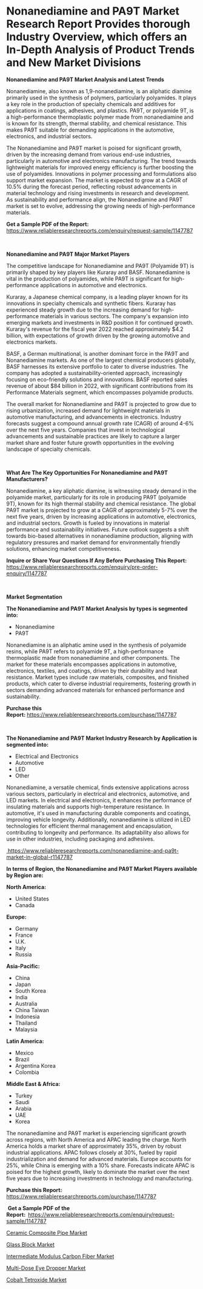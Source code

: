 <p><h1>Nonanediamine and PA9T Market Research Report Provides thorough Industry Overview, which offers an In-Depth Analysis of Product Trends and New Market Divisions</h1></p><p><strong>Nonanediamine and PA9T Market Analysis and Latest Trends</strong></p>
<p><p>Nonanediamine, also known as 1,9-nonanediamine, is an aliphatic diamine primarily used in the synthesis of polymers, particularly polyamides. It plays a key role in the production of specialty chemicals and additives for applications in coatings, adhesives, and plastics. PA9T, or polyamide 9T, is a high-performance thermoplastic polymer made from nonanediamine and is known for its strength, thermal stability, and chemical resistance. This makes PA9T suitable for demanding applications in the automotive, electronics, and industrial sectors.</p><p>The Nonanediamine and PA9T market is poised for significant growth, driven by the increasing demand from various end-use industries, particularly in automotive and electronics manufacturing. The trend towards lightweight materials for improved energy efficiency is further boosting the use of polyamides. Innovations in polymer processing and formulations also support market expansion. The market is expected to grow at a CAGR of 10.5% during the forecast period, reflecting robust advancements in material technology and rising investments in research and development. As sustainability and performance align, the Nonanediamine and PA9T market is set to evolve, addressing the growing needs of high-performance materials.</p></p>
<p><strong>Get a Sample PDF of the Report:&nbsp;</strong> <a href="https://www.reliableresearchreports.com/enquiry/request-sample/1147787?utm_campaign=13&utm_medium=2&utm_source=Github&utm_content=ia&utm_term=03102024&utm_id=nonanediamine-and-pa9t">https://www.reliableresearchreports.com/enquiry/request-sample/1147787</a></p>
<p>&nbsp;</p>
<p><strong>Nonanediamine and PA9T Major Market Players</strong></p>
<p><p>The competitive landscape for Nonanediamine and PA9T (Polyamide 9T) is primarily shaped by key players like Kuraray and BASF. Nonanediamine is vital in the production of polyamides, while PA9T is significant for high-performance applications in automotive and electronics.</p><p>Kuraray, a Japanese chemical company, is a leading player known for its innovations in specialty chemicals and synthetic fibers. Kuraray has experienced steady growth due to the increasing demand for high-performance materials in various sectors. The company's expansion into emerging markets and investments in R&D position it for continued growth. Kuraray's revenue for the fiscal year 2022 reached approximately $4.2 billion, with expectations of growth driven by the growing automotive and electronics markets.</p><p>BASF, a German multinational, is another dominant force in the PA9T and Nonanediamine markets. As one of the largest chemical producers globally, BASF harnesses its extensive portfolio to cater to diverse industries. The company has adopted a sustainability-oriented approach, increasingly focusing on eco-friendly solutions and innovations. BASF reported sales revenue of about $84 billion in 2022, with significant contributions from its Performance Materials segment, which encompasses polyamide products.</p><p>The overall market for Nonanediamine and PA9T is projected to grow due to rising urbanization, increased demand for lightweight materials in automotive manufacturing, and advancements in electronics. Industry forecasts suggest a compound annual growth rate (CAGR) of around 4-6% over the next five years. Companies that invest in technological advancements and sustainable practices are likely to capture a larger market share and foster future growth opportunities in the evolving landscape of specialty chemicals.</p></p>
<p>&nbsp;</p>
<p><strong>What Are The Key Opportunities For Nonanediamine and PA9T Manufacturers?</strong></p>
<p><p>Nonanediamine, a key aliphatic diamine, is witnessing steady demand in the polyamide market, particularly for its role in producing PA9T (polyamide 9T), known for its high thermal stability and chemical resistance. The global PA9T market is projected to grow at a CAGR of approximately 5-7% over the next five years, driven by increasing applications in automotive, electronics, and industrial sectors. Growth is fueled by innovations in material performance and sustainability initiatives. Future outlook suggests a shift towards bio-based alternatives in nonanediamine production, aligning with regulatory pressures and market demand for environmentally friendly solutions, enhancing market competitiveness.</p></p>
<p><strong>Inquire or Share Your Questions If Any Before Purchasing This Report:</strong> <a href="https://www.reliableresearchreports.com/enquiry/pre-order-enquiry/1147787?utm_campaign=13&utm_medium=2&utm_source=Github&utm_content=ia&utm_term=03102024&utm_id=nonanediamine-and-pa9t">https://www.reliableresearchreports.com/enquiry/pre-order-enquiry/1147787</a></p>
<p>&nbsp;</p>
<p><strong>Market Segmentation</strong></p>
<p><strong>The Nonanediamine and PA9T Market Analysis by types is segmented into:</strong></p>
<p><ul><li>Nonanediamine</li><li>PA9T</li></ul></p>
<p><p>Nonanediamine is an aliphatic amine used in the synthesis of polyamide resins, while PA9T refers to polyamide 9T, a high-performance thermoplastic made from nonanediamine and other components. The market for these materials encompasses applications in automotive, electronics, textiles, and coatings, driven by their durability and heat resistance. Market types include raw materials, composites, and finished products, which cater to diverse industrial requirements, fostering growth in sectors demanding advanced materials for enhanced performance and sustainability.</p></p>
<p><strong>Purchase this Report:&nbsp;</strong><a href="https://www.reliableresearchreports.com/purchase/1147787?utm_campaign=13&utm_medium=2&utm_source=Github&utm_content=ia&utm_term=03102024&utm_id=nonanediamine-and-pa9t">https://www.reliableresearchreports.com/purchase/1147787</a></p>
<p>&nbsp;</p>
<p><strong>The Nonanediamine and PA9T Market Industry Research by Application is segmented into:</strong></p>
<p><ul><li>Electrical and Electronics</li><li>Automotive</li><li>LED</li><li>Other</li></ul></p>
<p><p>Nonanediamine, a versatile chemical, finds extensive applications across various sectors, particularly in electrical and electronics, automotive, and LED markets. In electrical and electronics, it enhances the performance of insulating materials and supports high-temperature resistance. In automotive, it's used in manufacturing durable components and coatings, improving vehicle longevity. Additionally, nonanediamine is utilized in LED technologies for efficient thermal management and encapsulation, contributing to longevity and performance. Its adaptability also allows for use in other industries, including packaging and adhesives.</p></p>
<p><a href="https://www.reliableresearchreports.com/nonanediamine-and-pa9t-market-in-global-r1147787?utm_campaign=13&utm_medium=2&utm_source=Github&utm_content=ia&utm_term=03102024&utm_id=nonanediamine-and-pa9t">&nbsp;https://www.reliableresearchreports.com/nonanediamine-and-pa9t-market-in-global-r1147787</a></p>
<p><strong>In terms of Region, the Nonanediamine and PA9T Market Players available by Region are:</strong></p>
<p>
    <p> <strong> North America: </strong>
        <ul>
            <li>United States</li>
            <li>Canada</li>
        </ul>
        </p> 
    <p> <strong> Europe: </strong>
        <ul>
            <li>Germany</li>
            <li>France</li>
            <li>U.K.</li>
            <li>Italy</li>
            <li>Russia</li>
        </ul>
        </p> 
    <p> <strong> Asia-Pacific: </strong>
        <ul>
            <li>China</li>
            <li>Japan</li>
            <li>South Korea</li>
            <li>India</li>
            <li>Australia</li>
            <li>China Taiwan</li>
            <li>Indonesia</li>
            <li>Thailand</li>
            <li>Malaysia</li>
        </ul>
        </p> 
    <p> <strong> Latin America: </strong>
        <ul>
            <li>Mexico</li>
            <li>Brazil</li>
            <li>Argentina Korea</li>
            <li>Colombia</li>
        </ul>
        </p> 
    <p> <strong> Middle East & Africa: </strong>
        <ul>
            <li>Turkey</li>
            <li>Saudi</li>
            <li>Arabia</li>
            <li>UAE</li>
            <li>Korea</li>
        </ul>
    </p>
    </p>
<p><p>The nonanediamine and PA9T market is experiencing significant growth across regions, with North America and APAC leading the charge. North America holds a market share of approximately 35%, driven by robust industrial applications. APAC follows closely at 30%, fueled by rapid industrialization and demand for advanced materials. Europe accounts for 25%, while China is emerging with a 10% share. Forecasts indicate APAC is poised for the highest growth, likely to dominate the market over the next five years due to increasing investments in technology and manufacturing.</p></p>
<p><strong>Purchase this Report: </strong><a href="https://www.reliableresearchreports.com/purchase/1147787?utm_campaign=13&utm_medium=2&utm_source=Github&utm_content=ia&utm_term=03102024&utm_id=nonanediamine-and-pa9t">https://www.reliableresearchreports.com/purchase/1147787</a></p>
<p>&nbsp;<strong>Get a Sample PDF of the Report:&nbsp;&nbsp;</strong><a href="https://www.reliableresearchreports.com/enquiry/request-sample/1147787?utm_campaign=13&utm_medium=2&utm_source=Github&utm_content=ia&utm_term=03102024&utm_id=nonanediamine-and-pa9t">https://www.reliableresearchreports.com/enquiry/request-sample/1147787</a></p>
<p><strong></strong></p>
<p><p><a href="https://www.linkedin.com/pulse/ceramic-composite-pipe-market-investigation-industry-evolution-e9vnf?utm_campaign=13&utm_medium=2&utm_source=Github&utm_content=ia&utm_term=03102024&utm_id=nonanediamine-and-pa9t">Ceramic Composite Pipe Market</a></p><p><a href="https://medium.com/@santosuigrtley997836/glass-block-market-emerging-trends-and-future-prospects-for-period-from-2024-to-2031-d12030fc208d?utm_campaign=13&utm_medium=2&utm_source=Github&utm_content=ia&utm_term=03102024&utm_id=nonanediamine-and-pa9t">Glass Block Market</a></p><p><a href="https://www.linkedin.com/pulse/global-intermediate-modulus-carbon-fiber-market-size-share-rcdjc?utm_campaign=13&utm_medium=2&utm_source=Github&utm_content=ia&utm_term=03102024&utm_id=nonanediamine-and-pa9t">Intermediate Modulus Carbon Fiber Market</a></p><p><a href="https://github.com/MarciaRunte/Market-Research-Report-List-1/blob/main/multi-dose-eye-dropper-market.md?utm_campaign=13&utm_medium=2&utm_source=Github&utm_content=ia&utm_term=03102024&utm_id=nonanediamine-and-pa9t">Multi-Dose Eye Dropper Market</a></p><p><a href="https://medium.com/@santosuigrtley997836/cobalt-tetroxide-market-global-market-trends-and-market-forecast-2024-2031-22dd0133c6ea?utm_campaign=13&utm_medium=2&utm_source=Github&utm_content=ia&utm_term=03102024&utm_id=nonanediamine-and-pa9t">Cobalt Tetroxide Market</a></p></p>